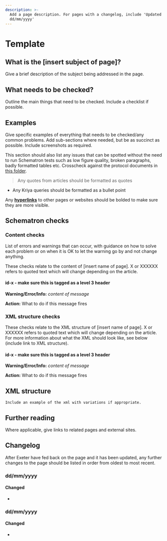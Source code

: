 ```yaml
---
description: >-
  Add a page description. For pages with a changelog, include 'Updated
  dd/mm/yyyy'
---
```


# Template

## What is the \[insert subject of page\]?

Give a brief description of the subject being addressed in the page. 

## What needs to be checked?

Outline the main things that need to be checked. Include a checklist if possible.

## Examples

Give specific examples of everything that needs to be checked/any common problems. Add sub-sections where needed, but be as succinct as possible. Include screenshots as required.

This section should also list any issues that can be spotted without the need to run Schematron tests such as low figure quality, broken paragraphs, badly formatted tables etc. Crosscheck against the protocol documents in [this folder](https://drive.google.com/drive/folders/0B2wDI5EMHiJ-UzctZnVBdWFwbzA).

> Any quotes from articles should be formatted as quotes

* Any Kriya queries should be formatted as a bullet point

Any [**hyperlinks**](untitled-4.md) to other pages or websites should be bolded to make sure they are more visible. 

## Schematron checks

### Content checks

List of errors and warnings that can occur, with guidance on how to solve each problem or on when it is OK to let the warning go by and not change anything.

These checks relate to the content of \[insert name of page\]. X or XXXXXX refers to quoted text which will change depending on the article.

#### id-x - make sure this is tagged as a level 3 header

**Warning/Error/Info:** _content of message_

**Action:** What to do if this message fires

### XML structure checks

These checks relate to the XML structure of \[insert name of page\]. ‌X or XXXXXX refers to quoted text which will change depending on the article. For more information about what the XML should look like, see below \(include link to XML structure\).

#### id-x - make sure this is tagged as a level 3 header

**Warning/Error/Info:** _content of message_

**Action:** What to do if this message fires

## XML structure

```
Include an example of the xml with variations if appropriate. 
```

## Further reading

Where applicable, give links to related pages and external sites.

## Changelog

After Exeter have fed back on the page and it has been updated, any further changes to the page should be listed in order from oldest to most recent.

### dd/mm/yyyy

#### Changed

* 
### dd/mm/yyyy

#### Changed

* 
